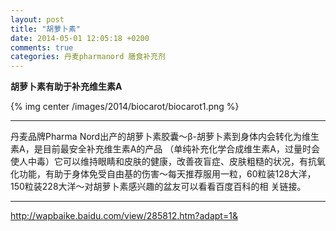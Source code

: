 ```yaml
---
layout: post
title: "胡萝卜素"
date: 2014-05-01 12:05:18 +0200
comments: true
categories: 丹麦pharmanord 膳食补充剂
---
```

__胡萝卜素有助于补充维生素A__
<!-- more -->

{% img center /images/2014/biocarot/biocarot1.png %}
***
丹麦品牌Pharma Nord出产的胡萝卜素胶囊～β-胡萝卜素到身体内会转化为维生素A，是目前最安全补充维生素A的产品 （单纯补充化学合成维生素A，过量时会使人中毒）它可以维持眼睛和皮肤的健康，改善夜盲症、皮肤粗糙的状况，有抗氧化功能，有助于身体免受自由基的伤害～每天推荐服用一粒，60粒装128大洋，150粒装228大洋～对胡萝卜素感兴趣的盆友可以看看百度百科的相
关链接。
***
http://wapbaike.baidu.com/view/285812.htm?adapt=1& 